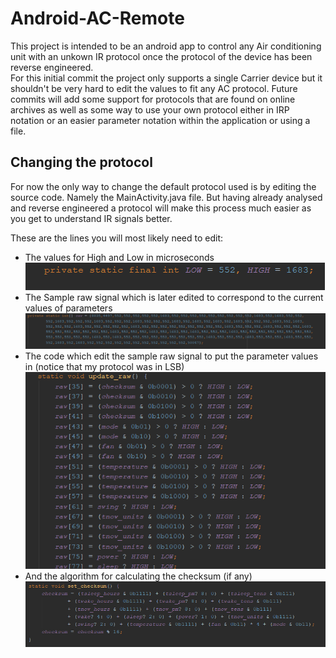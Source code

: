 # Android-AC-Remote
This project is intended to be an android app to control any Air conditioning unit with an unkown IR protocol once the protocol of the device has been reverse engineered.  
For this initial commit the project only supports a single Carrier device but it shouldn't be very hard to edit the values to fit any AC protocol. 
Future commits will add some support for protocols that are found on online archives as well as some way to use your own protocol either in IRP notation or an easier parameter notation within the application or using a file.

## Changing the protocol
For now the only way to change the default protocol used is by editing the source code. Namely the MainActivity.java file. But having already analysed and reverse engineered a protocol will make this process much easier as you get to understand IR signals better.

These are the lines you will most likely need to edit:
* The values for High and Low in microseconds  
![](/Screenshots/HighLow.PNG)
* The Sample raw signal which is later edited to correspond to the current values of parameters  
![](/Screenshots/Raw.PNG)
* The code which edit the sample raw signal to put the parameter values in (notice that my protocol was in LSB)  
![](/Screenshots/UpdateRaw.PNG)
* And the algorithm for calculating the checksum (if any)  
![](/Screenshots/Checksum.PNG)
